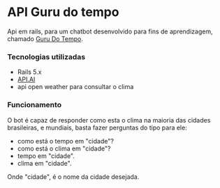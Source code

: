# API Guru do tempo

Api em rails, para um chatbot desenvolvido para fins de aprendizagem, chamado [Guru Do Tempo](https://www.facebook.com/Guru-Do-Tempo-143234502906138/).

### Tecnologias utilizadas
* Rails 5.x
* [API.AI](https://api.ai/)
* api open weather para consultar o clima

### Funcionamento
O bot é capaz de responder como esta o clima na maioria das cidades brasileiras, e mundiais, basta fazer perguntas do tipo para ele:

- como está o tempo em "cidade"?
- como está o clima em "cidade"?
- tempo em "cidade".
- clima em "cidade".

Onde "cidade", é o nome da cidade desejada.
